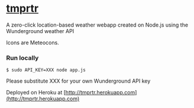 [tmprtr](http://tmprtr.herokuapp.com)
======

A zero-click location-based weather webapp created on Node.js using the Wunderground weather API

Icons are Meteocons.

### Run locally ###

`$ sudo API_KEY=XXX node app.js`

Please substitute XXX for your own Wunderground API key

Deployed on Heroku at [http://tmprtr.herokuapp.com](http://tmprtr.herokuapp.com)
